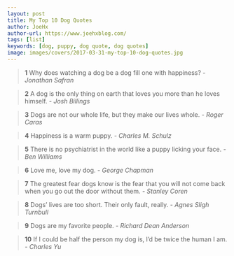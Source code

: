 ```yaml
---
layout: post
title: My Top 10 Dog Quotes
author: JoeHx
author-url: https://www.joehxblog.com/
tags: [list]
keywords: [dog, puppy, dog quote, dog quotes]
image: images/covers/2017-03-31-my-top-10-dog-quotes.jpg
---
```


> **1** Why does watching a dog be a dog fill one with happiness? *- Jonathan Safran*

> **2** A dog is the only thing on earth that loves you more than he loves himself. *- Josh Billings*

> **3** Dogs are not our whole life, but they make our lives whole. *- Roger Caras*

> **4** Happiness is a warm puppy. *- Charles M. Schulz*

> **5** There is no psychiatrist in the world like a puppy licking your face. *- Ben Williams*

> **6** Love me, love my dog. *- George Chapman*

> **7** The greatest fear dogs know is the fear that you will not come back when you go out the door without them. *- Stanley Coren*

> **8** Dogs’ lives are too short. Their only fault, really. *- Agnes Sligh Turnbull*

> **9** Dogs are my favorite people. *- Richard Dean Anderson*

> **10** If I could be half the person my dog is, I’d be twice the human I am. *- Charles Yu*
